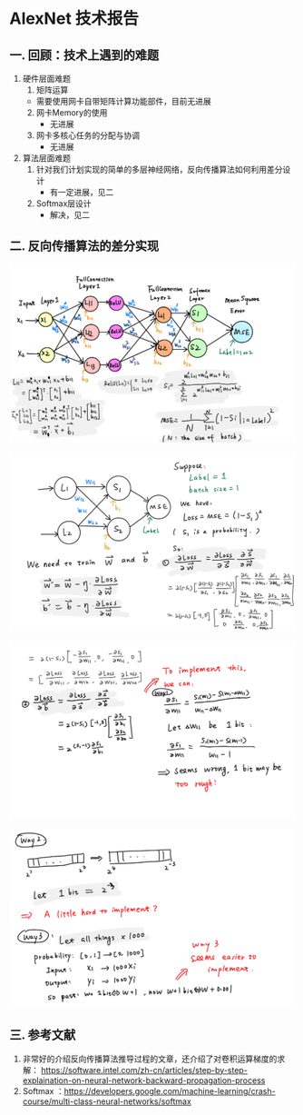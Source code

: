 # AlexNet 技术报告

## 一. 回顾：技术上遇到的难题

  1. 硬件层面难题
	    1. 矩阵运算
		+ 需要使用网卡自带矩阵计算功能部件，目前无进展
	    2. 网卡Memory的使用
    		 + 无进展
	    3. 网卡多核心任务的分配与协调
    		 + 无进展
 2. 算法层面难题
 	1. 针对我们计划实现的简单的多层神经网络，反向传播算法如何利用差分设计
		+ 有一定进展，见二
	2. Softmax层设计
		+ 解决，见二

## 二. 反向传播算法的差分实现

![1](./images/1.jpg)

![2](./images/2.jpg)

![3](./images/3.jpg)

![4](./images/4.jpg)

## 三. 参考文献

1.  非常好的介绍反向传播算法推导过程的文章，还介绍了对卷积运算梯度的求解： <https://software.intel.com/zh-cn/articles/step-by-step-explaination-on-neural-network-backward-propagation-process>
2. Softmax ：<https://developers.google.com/machine-learning/crash-course/multi-class-neural-networks/softmax>




